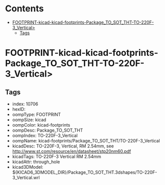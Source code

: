 



Contents
========

* [FOOTPRINT-kicad-kicad-footprints-Package_TO_SOT_THT-TO-220F-3_Vertical>](#footprint-kicad-kicad-footprints-package_to_sot_tht-to-220f-3_vertical)
	* [Tags](#tags)

# FOOTPRINT-kicad-kicad-footprints-Package_TO_SOT_THT-TO-220F-3_Vertical>

## Tags

- index: 10706
- hexID: 
- oompType: FOOTPRINT
- oompSize: kicad
- oompColor: kicad-footprints
- oompDesc: Package_TO_SOT_THT
- oompIndex: TO-220F-3_Vertical
- oompName: kicad-footprints/Package_TO_SOT_THT/TO-220F-3_Vertical
- kicadDesc: TO-220F-3, Vertical, RM 2.54mm, see http://www.st.com/resource/en/datasheet/stp20nm60.pdf
- kicadTags: TO-220F-3 Vertical RM 2.54mm
- kicadAttr: through_hole
- kicad3DModel: ${KICAD6_3DMODEL_DIR}/Package_TO_SOT_THT.3dshapes/TO-220F-3_Vertical.wrl
